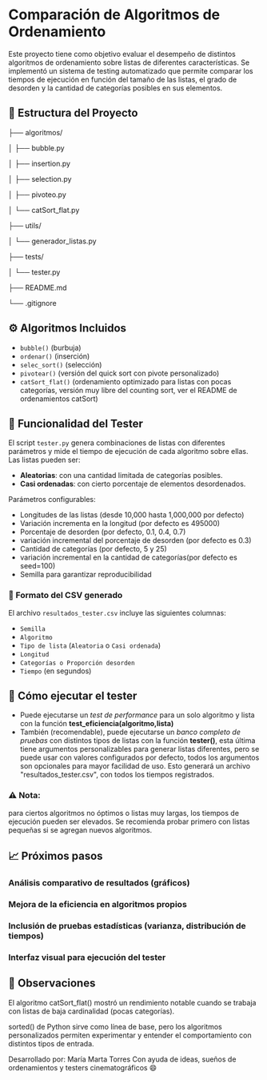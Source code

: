 # Comparación de Algoritmos de Ordenamiento

Este proyecto tiene como objetivo evaluar el desempeño de distintos algoritmos de ordenamiento sobre listas de diferentes características. Se implementó un sistema de testing automatizado que permite comparar los tiempos de ejecución en función del tamaño de las listas, el grado de desorden y la cantidad de categorías posibles en sus elementos.

## 📂 Estructura del Proyecto
├── algoritmos/

│   ├── bubble.py

│   ├── insertion.py

│   ├── selection.py

│   ├── pivoteo.py

│   └── catSort_flat.py

├── utils/

│   └── generador_listas.py

├── tests/

│   └── tester.py

├── README.md

└── .gitignore



## ⚙️ Algoritmos Incluidos

- `bubble()` (burbuja)
- `ordenar()` (inserción)
- `selec_sort()` (selección)
- `pivotear()` (versión del quick sort con pivote personalizado)
- `catSort_flat()` (ordenamiento optimizado para listas con pocas categorías, versión muy libre del counting sort, ver el README de ordenamientos catSort)

## 🧪 Funcionalidad del Tester

El script `tester.py` genera combinaciones de listas con diferentes parámetros y mide el tiempo de ejecución de cada algoritmo sobre ellas.  
Las listas pueden ser:
- **Aleatorias**: con una cantidad limitada de categorías posibles.
- **Casi ordenadas**: con cierto porcentaje de elementos desordenados.

Parámetros configurables:
- Longitudes de las listas (desde 10,000 hasta 1,000,000 por defecto)
- Variación incrementa en la longitud (por defecto es 495000)
- Porcentaje de desorden (por defecto, 0.1, 0.4, 0.7)
- variación incremental del porcentaje de desorden (por defecto es 0.3)
- Cantidad de categorías (por defecto, 5 y 25)
- variación incremental en la cantidad de categorías(por defecto es seed=100)
- Semilla para garantizar reproducibilidad

### 🧮 Formato del CSV generado

El archivo `resultados_tester.csv` incluye las siguientes columnas:

- `Semilla`
- `Algoritmo`
- `Tipo de lista` (`Aleatoria` o `Casi ordenada`)
- `Longitud`
- `Categorías o Proporción desorden`
- `Tiempo` (en segundos)

## 🚀 Cómo ejecutar el tester
* Puede ejecutarse un *test de performance* para un solo algoritmo y lista con la función **test_eficiencia(algoritmo,lista)**
* También (recomendable), puede ejecutarse un *banco completo de pruebas* con distintos tipos de listas con la función **tester()**, esta última tiene argumentos personalizables para generar listas diferentes, pero se puede usar con valores configurados por defecto, todos los argumentos son opcionales para mayor facilidad de uso. Esto generará un archivo "resultados_tester.csv", con todos los tiempos registrados.

### ⚠️ Nota:
para ciertos algoritmos no óptimos o listas muy largas, los tiempos de ejecución pueden ser elevados. Se recomienda probar primero con listas pequeñas si se agregan nuevos algoritmos.

## 📈 Próximos pasos
### Análisis comparativo de resultados (gráficos)

### Mejora de la eficiencia en algoritmos propios

### Inclusión de pruebas estadísticas (varianza, distribución de tiempos)

### Interfaz visual para ejecución del tester

## 🧠 Observaciones
El algoritmo catSort_flat() mostró un rendimiento notable cuando se trabaja con listas de baja cardinalidad (pocas categorías).

sorted() de Python sirve como línea de base, pero los algoritmos personalizados permiten experimentar y entender el comportamiento con distintos tipos de entrada.

Desarrollado por:
María Marta Torres
Con ayuda de ideas, sueños de ordenamientos y testers cinematográficos 😄
